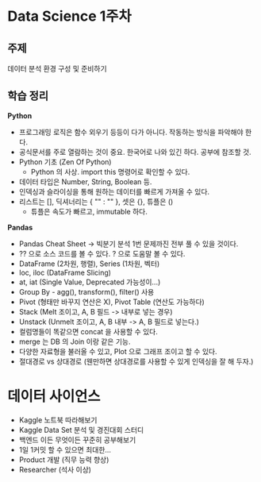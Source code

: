 # Data Science 1주차

## 주제

데이터 분석 환경 구성 및 준비하기

## 학습 정리

**Python**

- 프로그래밍 로직은 함수 외우기 등등이 다가 아니다. 작동하는 방식을 파악해야 한다.
- 공식문서를 주로 열람하는 것이 중요. 한국어로 나와 있긴 하다. 공부에 참조할 것.
- Python 기초 (Zen Of Python)
  - Python 의 사상. import this 명령어로 확인할 수 있다.
- 데이터 타입은 Number, String, Boolean 등.
- 인덱싱과 슬라이싱을 통해 원하는 데이터를 빠르게 가져올 수 있다.
- 리스트는 [], 딕셔너리는 { "" : "" }, 셋은 {}, 튜플은 ()
  - 튜플은 속도가 빠르고, immutable 하다.

**Pandas**

- Pandas Cheat Sheet -> 빅분기 분석 1번 문제까진 전부 풀 수 있을 것이다.
- ?? 으로 소스 코드를 볼 수 있다. ? 으로 도움말 볼 수 있다.
- DataFrame (2차원, 행렬), Series (1차원, 벡터)
- loc, iloc (DataFrame Slicing)
- at, iat (Single Value, Deprecated 가능성이...)
- Group By - agg(), transform(), filter() 사용
- Pivot (형태만 바꾸지 연산은 X), Pivot Table (연산도 가능하다)
- Stack (Melt 조이고, A, B 필드 -> 내부로 넣는 경우)
- Unstack (Unmelt 조이고, A, B 내부 -> A, B 필드로 넣는다.)
- 컬럼명들이 똑같으면 concat 을 사용할 수 있다.
- merge 는 DB 의 Join 이랑 같은 기능.
- 다양한 자료형을 불러올 수 있고, Plot 으로 그래프 조이고 할 수 있다.
- 절대경로 vs 상대경로 (웬만하면 상대경로를 사용할 수 있게 인덱싱을 잘 해 두자.)

# 데이터 사이언스

- Kaggle 노트북 따라해보기
- Kaggle Data Set 분석 및 경진대회 스터디
- 백엔드 이든 무엇이든 꾸준히 공부해보기
- 1일 1커밋 할 수 있으면 최대한...
- Product 개발 (직무 능력 향상)
- Researcher (석사 이상)


